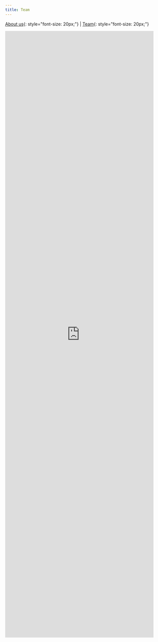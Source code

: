 ```yaml
---
title: Team
---
```


[About us](/index.md){: style="font-size: 20px;"} | [Team](/team.md){: style="font-size: 20px;"}

<iframe width="95%" height="50%" src="https://www.youtube.com/embed/PSqOqgNhroo" frameborder="0" allow="autoplay; encrypted-media" allowfullscreen></iframe>
